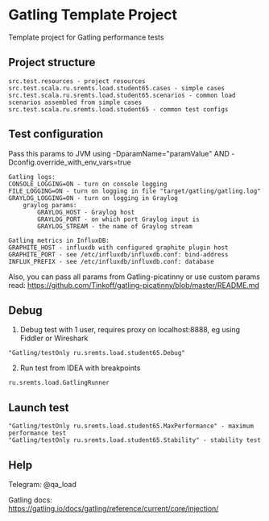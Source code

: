 # Gatling Template Project

Template project for Gatling performance tests

## Project structure

```
src.test.resources - project resources
src.test.scala.ru.sremts.load.student65.cases - simple cases
src.test.scala.ru.sremts.load.student65.scenarios - common load scenarios assembled from simple cases
src.test.scala.ru.sremts.load.student65 - common test configs
```

## Test configuration

Pass this params to JVM using -DparamName="paramValue" AND -Dconfig.override_with_env_vars=true

```
Gatling logs:
CONSOLE_LOGGING=ON - turn on console logging
FILE_LOGGING=ON - turn on logging in file "target/gatling/gatling.log"
GRAYLOG_LOGGING=ON - turn on logging in Graylog
    graylog params:
        GRAYLOG_HOST - Graylog host
        GRAYLOG_PORT - on which port Graylog input is
        GRAYLOG_STREAM - the name of Graylog stream

Gatling metrics in InfluxDB:
GRAPHITE_HOST - influxdb with configured graphite plugin host
GRAPHITE_PORT - see /etc/influxdb/influxdb.conf: bind-address
INFLUX_PREFIX - see /etc/influxdb/influxdb.conf: database
```

Also, you can pass all params from Gatling-picatinny or use custom params
read: https://github.com/Tinkoff/gatling-picatinny/blob/master/README.md

## Debug

1. Debug test with 1 user, requires proxy on localhost:8888, eg using Fiddler or Wireshark

```
"Gatling/testOnly ru.sremts.load.student65.Debug"
```

2. Run test from IDEA with breakpoints

```
ru.sremts.load.GatlingRunner
```

## Launch test

```
"Gatling/testOnly ru.sremts.load.student65.MaxPerformance" - maximum performance test
"Gatling/testOnly ru.sremts.load.student65.Stability" - stability test
```

## Help

Telegram: @qa_load

Gatling docs: https://gatling.io/docs/gatling/reference/current/core/injection/
